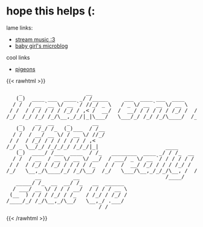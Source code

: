 # hope this helps (:

lame links:
- [stream music :3](https://songwhip.com/hopethishelps/birthday-girl)
- [baby girl's microblog](https://x.com/hope_thishelps)

cool links
- [pigeons](https://en.wikipedia.org/wiki/List_of_wild_pigeon_species)

{{< rawhtml >}}
<pre role="img" aria-label="ASCII art that says, 'I make emo music — I think. I don't really, know shut up'">
    _                    __                                                        _
   (_)  ____ ___  ____ _/ /_____     ___  ____ ___  ____     ____ ___  __  _______(_)____
  / /  / __ `__ \/ __ `/ //_/ _ \   / _ \/ __ `__ \/ __ \   / __ `__ \/ / / / ___/ / ___/
 / /  / / / / / / /_/ / ,&lt; /  __/  /  __/ / / / / / /_/ /  / / / / / / /_/ (__  ) / /__
/_/  /_/ /_/ /_/\__,_/_/|_|\___/   \___/_/ /_/ /_/\____/  /_/ /_/ /_/\__,_/____/_/\___/
    _    __  __    _       __
   (_)  / /_/ /_  (_)___  / /__
  / /  / __/ __ \/ / __ \/ //_/
 / /  / /_/ / / / / / / / ,&lt;
/_/ _ \__/_/ /_/_/_/ /_/_/|_|                     ____         __
   (_)  ____/ /___  ____  / /_   ________  ____ _/ / /_  __   / /______  ____ _      __
  / /  / __  / __ \/ __ \/ __/  / ___/ _ \/ __ `/ / / / / /  / //_/ __ \/ __ \ | /| / /
 / /  / /_/ / /_/ / / / / /_   / /  /  __/ /_/ / / / /_/ /  / ,&lt; / / / / /_/ / |/ |/ /
/_/   \__,_/\____/_/ /_/\__/  /_/   \___/\__,_/_/_/\__, /  /_/|_/_/ /_/\____/|__/|__/
         __          __                           /____/
   _____/ /_  __  __/ /_   __  ______
  / ___/ __ \/ / / / __/  / / / / __ \
 (__  ) / / / /_/ / /_   / /_/ / /_/ /
/____/_/ /_/\__,_/\__/   \__,_/ .___/
                             /_/
</pre>
{{< /rawhtml >}}
